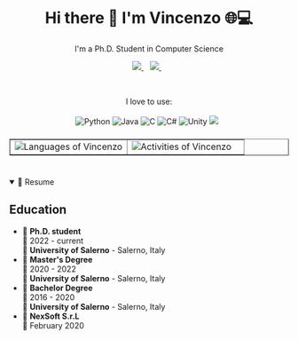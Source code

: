<h1 align='center'>
  Hi there 👋 I'm Vincenzo 🌐💻
</h1>

<p align='center'>
  I'm a Ph.D. Student in Computer Science
</p>

<p align='center'>
  <a href='https://www.linkedin.com/in/vincenzo-de-martino-21a2a4195/' target="_blank">
    <img src='https://img.shields.io/badge/linkedin-%230077B5.svg?&style=for-the-badge&logo=linkedin&logoColor=white' />
  </a>&nbsp;&nbsp;
  <a href='https://www.instagram.com/vincenzo97dm/' target="_blank">
    <img src='https://img.shields.io/badge/instagram-%23E4405F.svg?&style=for-the-badge&logo=instagram&logoColor=white' />        
  </a>&nbsp;&nbsp;
</p>

<!-- Github Stats -->
<br>

<p align='center'>
  I love to use:<br/><br/>
  <img alt="Python" src="https://img.shields.io/badge/python-%2314354C.svg?style=for-the-badge&logo=python&logoColor=white"/>
  <img alt="Java" src="https://img.shields.io/badge/java-%23ED8B00.svg?style=for-the-badge&logo=java&logoColor=white"/>
  <img alt="C" src="https://img.shields.io/badge/c-%2300599C.svg?style=for-the-badge&logo=c&logoColor=white"/>
  <img alt="C#" src="https://img.shields.io/badge/c%23-%23239120.svg?style=for-the-badge&logo=c-sharp&logoColor=white"/>
  <img alt="Unity" src="https://img.shields.io/badge/unity-%23000000.svg?style=for-the-badge&logo=unity&logoColor=white"/>
  <img src="https://img.shields.io/badge/Swift-FA7343?style=for-the-badge&logo=swift&logoColor=white" />&nbsp;&nbsp;
</p>



###
<table border="none">
<td width="50%" display="inline" border="none">
 <div align="left" width="50%" display="inline">
  <img src="https://github-readme-stats.vercel.app/api/top-langs/?username=kenz097&layout=compact&theme=darcula&hide=HTML&show_icons=true" alt="Languages of Vincenzo" /> 
    </div>
</td>
    <td border="none">
        <div align="left" width="25%">
            <img src="https://github-readme-stats.vercel.app/api?username=kenz097&hide=issues&theme=darcula&show_icons=true" alt="Activities of Vincenzo"/>
     </div>
    </td>
    </table>
    <!--
**kenz097/VincenzoDM** is a ✨ _special_ ✨ repository because its `README.md` (this file) appears on your GitHub profile.

<!-- RESUME -->

<h1></h1>

<details open>
  <summary>📃 Resume</summary>

## Education

- 📖 **Ph.D. student**\
  📆 2022 - current\
  📍 **University of Salerno** - Salerno, Italy
- 📖 **Master's Degree**\
  📆 2020 - 2022\
  📍 **University of Salerno** - Salerno, Italy
- 📖 **Bachelor Degree**\
  📆 2016 - 2020\
  📍 **University of Salerno** - Salerno, Italy
- 📖 **NexSoft S.r.L**\
  📆 February 2020
